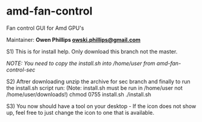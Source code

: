 # amd-fan-control
Fan control GUI for Amd GPU's

Maintainer: 
      **Owen Phillips <owski.phillips@gmail.com>**


 S1) This is for install help. Only download this branch not the master.
 
 *NOTE: You need to copy the install.sh into /home/user from amd-fan-control-sec*
 
 S2) Aftrer downloading unzip the archive for sec branch and finally to run the install.sh script run:
    (Note: install.sh must be run in /home/user not /home/user/downloads!)
        chmod 0755 install.sh
        ./install.sh
 
 
 S3) You now should have a tool on your desktop - If the icon does not show up, feel free to just change the icon to one that is available.
 
